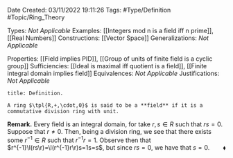<div class="topSpace"></div>

Date Created: 03/11/2022 19:11:26
Tags: #Type/Definition #Topic/Ring_Theory

Types: _Not Applicable_
Examples: [[Integers mod n is a field iff n prime]], [[Real Numbers]]
Constructions: [[Vector Space]]
Generalizations: _Not Applicable_

Properties: [[Field implies PID]], [[Group of units of finite field is a cyclic group]]
Sufficiencies: [[Ideal is maximal iff quotient is a field]], [[Finite integral domain implies field]]
Equivalences: _Not Applicable_
Justifications: _Not Applicable_

``` ad-Definition
title: Definition.

A ring $\tpl{R,+,\cdot,0}$ is said to be a **field** if it is a commutative division ring with unit.

```

<b>Remark.</b> Every field is an integral domain, for take $r,s\in R$ such that $rs=0$. Suppose that $r\neq0$. Then, being a division ring, we see that there exists some $r^{-1}\in R$ such that $r^{-1}r=1$. Observe then that $r^{-1}\l(rs\r)=\l(r^{-1}r\r)s=1s=s$, but since $rs=0$, we have that $s=0$.<span style="float:right;">$\blacklozenge$</span>
